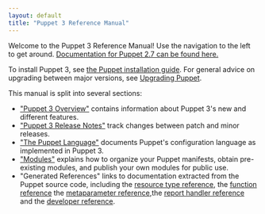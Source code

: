 ```yaml
---
layout: default
title: "Puppet 3 Reference Manual"
---
```



Welcome to the Puppet 3 Reference Manual! Use the navigation to the left to get around. [Documentation for Puppet 2.7 can be found here.](/puppet/2.7/reference)

To install Puppet 3, see [the Puppet installation guide](/guides/installation.html). For general advice on upgrading between major versions, see [Upgrading Puppet](/guides/upgrading.html).

This manual is split into several sections:

* ["Puppet 3 Overview"](./whats_new.html) contains information about Puppet 3's new and different features.
* ["Puppet 3 Release Notes"](./release_notes.html) track changes between patch and minor releases.
* ["The Puppet Language"](./lang_summary.html) documents Puppet's configuration language as implemented in Puppet 3.
* ["Modules"](./modules_fundamentals.html) explains how to organize your Puppet manifests, obtain pre-existing modules, and publish your own modules for public use.
* "Generated References" links to documentation extracted from the Puppet source code, including the [resource type reference](/references/3.stable/type.html), the [function reference](/references/3.stable/function.html) the [metaparameter reference](/references/3.stable/metaparameter.html),the [report handler reference](/references/3.stable/report.html) and the [developer reference](/references/3.stable/developer/index.html).

